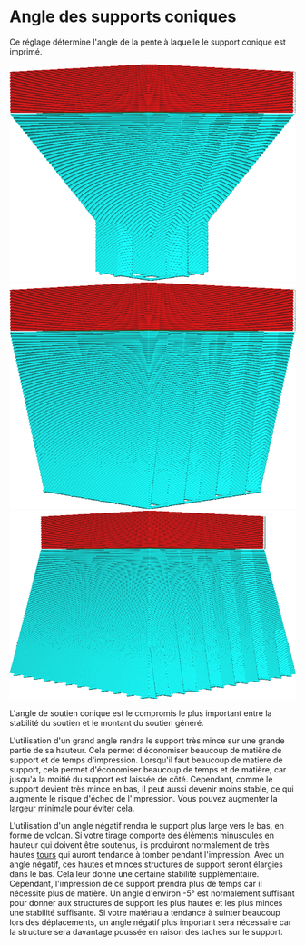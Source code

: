 Angle des supports coniques
====
Ce réglage détermine l'angle de la pente à laquelle le support conique est imprimé.

![Un angle de 30 degrés](../../../articles/images/support_conical_enabled.png)
![Un angle de 10 degrés](../../../articles/images/support_conical_angle_10.png)
![Un angle de -10 degrés, ce qui fait que la base est plus large](../../../articles/images/support_conical_angle_neg10.png)

L'angle de soutien conique est le compromis le plus important entre la stabilité du soutien et le montant du soutien généré.

L'utilisation d'un grand angle rendra le support très mince sur une grande partie de sa hauteur. Cela permet d'économiser beaucoup de matière de support et de temps d'impression. Lorsqu'il faut beaucoup de matière de support, cela permet d'économiser beaucoup de temps et de matière, car jusqu'à la moitié du support est laissée de côté. Cependant, comme le support devient très mince en bas, il peut aussi devenir moins stable, ce qui augmente le risque d'échec de l'impression. Vous pouvez augmenter la [largeur minimale](support_conical_min_width.md) pour éviter cela.

L'utilisation d'un angle négatif rendra le support plus large vers le bas, en forme de volcan. Si votre tirage comporte des éléments minuscules en hauteur qui doivent être soutenus, ils produiront normalement de très hautes [tours](support_use_towers.md) qui auront tendance à tomber pendant l'impression. Avec un angle négatif, ces hautes et minces structures de support seront élargies dans le bas. Cela leur donne une certaine stabilité supplémentaire. Cependant, l'impression de ce support prendra plus de temps car il nécessite plus de matière. Un angle d'environ -5° est normalement suffisant pour donner aux structures de support les plus hautes et les plus minces une stabilité suffisante. Si votre matériau a tendance à suinter beaucoup lors des déplacements, un angle négatif plus important sera nécessaire car la structure sera davantage poussée en raison des taches sur le support.
